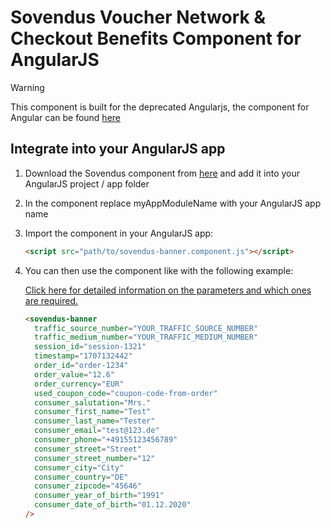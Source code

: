 # Sovendus Voucher Network & Checkout Benefits Component for AngularJS

> [!WARNING]
> This component is built for the deprecated Angularjs, the component for Angular can be found [here](https://developer-hub.sovendus.com/Voucher-Network-Checkout-Benefits/Web-Integration/Angular-Component)

## Integrate into your AngularJS app

1. Download the Sovendus component from [here](https://raw.githubusercontent.com/Sovendus-GmbH/Sovendus-Voucher-Network-and-Checkout-Benefits-Component-for-AngularJS/main/sovendus-banner.component.js) and add it into your AngularJS project / app folder
2. In the component replace myAppModuleName with your AngularJS app name
3. Import the component in your AngularJS app:
   ```html
   <script src="path/to/sovendus-banner.component.js"></script>
   ```
4. You can then use the component like with the following example:

   [Click here for detailed information on the parameters and which ones are required.](https://developer-hub.sovendus.com/Voucher-Network-Checkout-Benefits/Parameter)

   ```html
   <sovendus-banner
     traffic_source_number="YOUR_TRAFFIC_SOURCE_NUMBER"
     traffic_medium_number="YOUR_TRAFFIC_MEDIUM_NUMBER"
     session_id="session-1321"
     timestamp="1707132442"
     order_id="order-1234"
     order_value="12.6"
     order_currency="EUR"
     used_coupon_code="coupon-code-from-order"
     consumer_salutation="Mrs."
     consumer_first_name="Test"
     consumer_last_name="Tester"
     consumer_email="test@123.de"
     consumer_phone="+49155123456789"
     consumer_street="Street"
     consumer_street_number="12"
     consumer_city="City"
     consumer_country="DE"
     consumer_zipcode="45646"
     consumer_year_of_birth="1991"
     consumer_date_of_birth="01.12.2020"
   />
   ```
